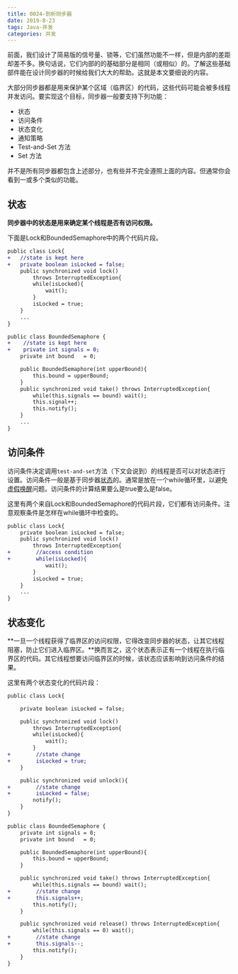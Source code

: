```yaml
---
title: 0024-剖析同步器
date: 2019-8-23
tags: Java-并发
categories: 并发
---
```


前面，我们设计了简易版的信号量、锁等，它们虽然功能不一样，但是内部的差距却差不多。换句话说，它们内部的的基础部分是相同（或相似）的。了解这些基础部件能在设计同步器的时候给我们大大的帮助。这就是本文要细说的内容。

大部分同步器都是用来保护某个区域（临界区）的代码，这些代码可能会被多线程并发访问。要实现这个目标，同步器一般要支持下列功能：

- 状态
- 访问条件
- 状态变化
- 通知策略
- Test-and-Set 方法
- Set 方法

并不是所有同步器都包含上述部分，也有些并不完全遵照上面的内容。但通常你会看到一或多个类似的功能。



## 状态

**同步器中的状态是用来确定某个线程是否有访问权限。**

下面是Lock和BoundedSemaphore中的两个代码片段。

```diff
public class Lock{
+   //state is kept here
+   private boolean isLocked = false; 
    public synchronized void lock()
        throws InterruptedException{
        while(isLocked){
            wait();
        }
        isLocked = true;
    }
    ...
}
```

```diff
public class BoundedSemaphore {
+    //state is kept here
+    private int signals = 0;
    private int bound   = 0;

    public BoundedSemaphore(int upperBound){
        this.bound = upperBound;
    }
    public synchronized void take() throws InterruptedException{
        while(this.signals == bound) wait();
        this.signal++;
        this.notify();
    }
    ...
}
```



## 访问条件

访问条件决定调用`test-and-set`方法（下文会说到）的线程是否可以对状态进行设置。访问条件一般是基于同步器[状态](http://ifeve.com/anatomy-of-a-synchronizer/#state)的。通常是放在一个while循环里，以避免[虚假唤醒](http://ifeve.com/thread-signaling/#spurious_wakeups)问题。访问条件的计算结果要么是true要么是false。

这里有两个来自Lock和BoundedSemaphore的代码片段，它们都有访问条件。注意观察条件是怎样在while循环中检查的。

```diff
public class Lock{
    private boolean isLocked = false;
    public synchronized void lock()
        throws InterruptedException{
+        //access condition
+        while(isLocked){
            wait();
        }
        isLocked = true;
    }
    ...
}
```



##  状态变化

**一旦一个线程获得了临界区的访问权限，它得改变同步器的状态，让其它线程阻塞，防止它们进入临界区。**换而言之，这个状态表示正有一个线程在执行临界区的代码。其它线程想要访问临界区的时候，该状态应该影响到访问条件的结果。

这里有两个状态变化的代码片段：

```diff
public class Lock{

    private boolean isLocked = false;

    public synchronized void lock()
        throws InterruptedException{
        while(isLocked){
            wait();
        }
+        //state change
+        isLocked = true;
    }

    public synchronized void unlock(){
+        //state change
+        isLocked = false;
        notify();
    }
}
```

```diff
public class BoundedSemaphore {
    private int signals = 0;
    private int bound   = 0;

    public BoundedSemaphore(int upperBound){
        this.bound = upperBound;
    }

    public synchronized void take() throws InterruptedException{
        while(this.signals == bound) wait();
+        //state change
+        this.signals++;
        this.notify();
    }

    public synchronized void release() throws InterruptedException{
        while(this.signals == 0) wait();
+        //state change
+        this.signals--;
        this.notify();
    }
}
```

